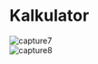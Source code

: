 # Kalkulator
![capture7](https://cloud.githubusercontent.com/assets/22069261/20030311/0be414a8-a395-11e6-8455-fb83cd591002.JPG)
<br>![capture8](https://cloud.githubusercontent.com/assets/22069261/20030312/11c0c402-a395-11e6-8912-11fe8920aba2.JPG)
